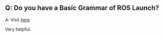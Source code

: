 ## <a name="Q:_Do_you_have_a_Basic_Grammar_of_ROS_Launch?"></a>Q: Do you have a Basic Grammar of ROS Launch?


A: Visit [<u>here</u>](https://www.chenshiyu.top/blog/2020/09/29/Basic-Grammar-of-ROS-Launch/)


Very helpful. 

